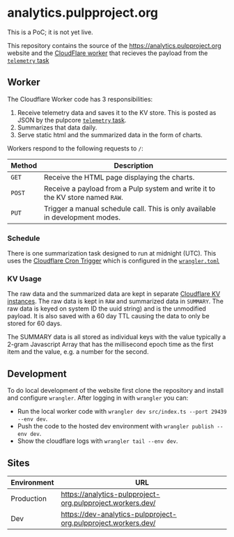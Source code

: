 # analytics.pulpproject.org

This is a PoC; it is not yet live.

This repository contains the source of the https://analytics.pulpproject.org website and the
[CloudFlare worker](https://workers.cloudflare.com/) that recieves the payload from the
[`telemetry` task](https://github.com/pulp/pulpcore/pull/2118/files#diff-31fb2172b3a11147c650144cb19c27d85455ff0792c9fed3f74c4f448dda4a65R31)

## Worker

The Cloudflare Worker code has 3 responsibilities:

1. Receive telemetry data and saves it to the KV store. This is posted as JSON by the pulpcore
   [`telemetry` task](https://github.com/pulp/pulpcore/pull/2118/files#diff-31fb2172b3a11147c650144cb19c27d85455ff0792c9fed3f74c4f448dda4a65R31).
2. Summarizes that data daily.
3. Serve static html and the summarized data in the form of charts.

Workers respond to the following requests to `/`:

| Method | Description                                                                    |
|--------|------------------------------------------------------------------------------- |
| `GET`  | Receive the HTML page displaying the charts.                                   |
| `POST` | Receive a payload from a Pulp system and write it to the KV store named `RAW`. |
| `PUT`  | Trigger a manual schedule call. This is only available in development modes.   |

### Schedule

There is one summarization task designed to run at midnight (UTC). This uses the [Cloudflare Cron
Trigger](https://developers.cloudflare.com/workers/platform/cron-triggers) which is configured in
the [`wrangler.toml`](https://github.com/bmbouter/analytics.pulpproject.org/blob/main/wrangler.toml#L5-L6)

### KV Usage

The raw data and the summarized data are kept in separate [Cloudflare KV instances](https://www.cloudflare.com/products/workers-kv/).
The raw data is kept in `RAW` and summarized data in `SUMMARY`. The raw data is keyed on system ID 
the uuid string) and is the unmodified payload. It is also saved with a 60 day TTL causing the data
to only be stored for 60 days.

The SUMMARY data is all stored as individual keys with the value typically a 2-gram Javascript Array
that has the millisecond epoch time as the first item and the value, e.g. a number for the second.

## Development

To do local development of the website first clone the repository and install and configure
`wrangler`. After logging in with `wrangler` you can:

* Run the local worker code with `wrangler dev src/index.ts --port 29439 --env dev`.
* Push the code to the hosted dev environment with `wrangler publish --env dev`.
* Show the cloudflare logs with `wrangler tail --env dev`.

## Sites

| Environment | URL                                                            |
| ----------- |----------------------------------------------------------------|
| Production  | https://analytics-pulpproject-org.pulpproject.workers.dev/     |
| Dev         | https://dev-analytics-pulpproject-org.pulpproject.workers.dev/ |
